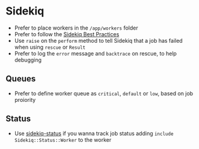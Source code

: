 # Sidekiq

- Prefer to place workers in the `/app/workers` folder
- Prefer to follow the [Sidekiq Best Practices](https://github.com/mperham/sidekiq/wiki/Best-Practices)
- Use `raise` on the `perform` method to tell Sidekiq that a job has failed when using `rescue` or `Result`
- Prefer to log the `error` message and `backtrace` on rescue, to help debugging

## Queues

- Prefer to define worker queue as `critical`, `default` or `low`, based on job proiority

## Status

- Use [sidekiq-status](https://github.com/utgarda/sidekiq-status) if you wanna track job status adding `include Sidekiq::Status::Worker` to the worker
